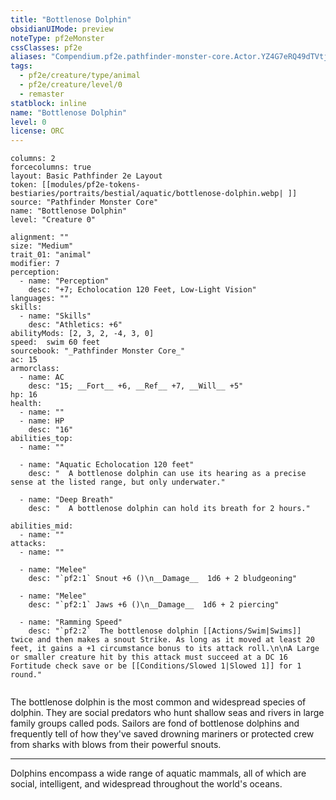 ```yaml
---
title: "Bottlenose Dolphin"
obsidianUIMode: preview
noteType: pf2eMonster
cssClasses: pf2e
aliases: "Compendium.pf2e.pathfinder-monster-core.Actor.YZ4G7eRQ49dTVtjb" 
tags:
  - pf2e/creature/type/animal
  - pf2e/creature/level/0
  - remaster
statblock: inline
name: "Bottlenose Dolphin"
level: 0
license: ORC
---
```


```statblock
columns: 2
forcecolumns: true
layout: Basic Pathfinder 2e Layout
token: [[modules/pf2e-tokens-bestiaries/portraits/bestial/aquatic/bottlenose-dolphin.webp| ]]
source: "Pathfinder Monster Core"
name: "Bottlenose Dolphin"
level: "Creature 0"

alignment: ""
size: "Medium"
trait_01: "animal"
modifier: 7
perception:
  - name: "Perception"
    desc: "+7; Echolocation 120 Feet, Low-Light Vision"
languages: ""
skills:
  - name: "Skills"
    desc: "Athletics: +6"
abilityMods: [2, 3, 2, -4, 3, 0]
speed:  swim 60 feet
sourcebook: "_Pathfinder Monster Core_"
ac: 15
armorclass:
  - name: AC
    desc: "15; __Fort__ +6, __Ref__ +7, __Will__ +5"
hp: 16
health:
  - name: ""
  - name: HP
    desc: "16"
abilities_top:
  - name: ""

  - name: "Aquatic Echolocation 120 feet"
    desc: "  A bottlenose dolphin can use its hearing as a precise sense at the listed range, but only underwater."

  - name: "Deep Breath"
    desc: "  A bottlenose dolphin can hold its breath for 2 hours."

abilities_mid:
  - name: ""
attacks:
  - name: ""

  - name: "Melee"
    desc: "`pf2:1` Snout +6 ()\n__Damage__  1d6 + 2 bludgeoning"

  - name: "Melee"
    desc: "`pf2:1` Jaws +6 ()\n__Damage__  1d6 + 2 piercing"

  - name: "Ramming Speed"
    desc: "`pf2:2`  The bottlenose dolphin [[Actions/Swim|Swims]] twice and then makes a snout Strike. As long as it moved at least 20 feet, it gains a +1 circumstance bonus to its attack roll.\n\nA Large or smaller creature hit by this attack must succeed at a DC 16 Fortitude check save or be [[Conditions/Slowed 1|Slowed 1]] for 1 round."
 
```



The bottlenose dolphin is the most common and widespread species of dolphin. They are social predators who hunt shallow seas and rivers in large family groups called pods. Sailors are fond of bottlenose dolphins and frequently tell of how they've saved drowning mariners or protected crew from sharks with blows from their powerful snouts.

* * *

Dolphins encompass a wide range of aquatic mammals, all of which are social, intelligent, and widespread throughout the world's oceans.
